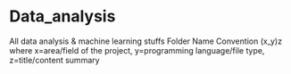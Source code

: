 # Data_analysis
All data analysis &amp; machine learning stuffs
Folder Name Convention (x_y)z where x=area/field of the project, y=programming language/file type, z=title/content summary

